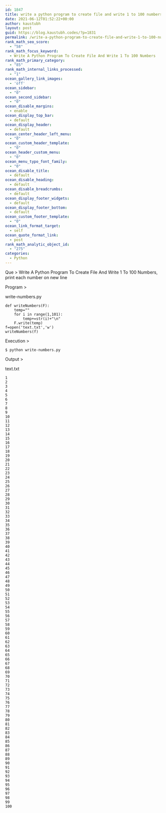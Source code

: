```yaml
---
id: 1847
title: write a python program to create file and write 1 to 100 numbers
date: 2021-06-12T01:52:22+00:00
author: kaustubh
layout: post
guid: https://blog.kaustubh.codes/?p=1831
permalink: /write-a-python-program-to-create-file-and-write-1-to-100-numbers/
rank_math_seo_score:
  - "58"
rank_math_focus_keyword:
  - Write A Python Program To Create File And Write 1 To 100 Numbers
rank_math_primary_category:
  - "85"
rank_math_internal_links_processed:
  - "1"
ocean_gallery_link_images:
  - 'off'
ocean_sidebar:
  - "0"
ocean_second_sidebar:
  - "0"
ocean_disable_margins:
  - enable
ocean_display_top_bar:
  - default
ocean_display_header:
  - default
ocean_center_header_left_menu:
  - "0"
ocean_custom_header_template:
  - "0"
ocean_header_custom_menu:
  - "0"
ocean_menu_typo_font_family:
  - "0"
ocean_disable_title:
  - default
ocean_disable_heading:
  - default
ocean_disable_breadcrumbs:
  - default
ocean_display_footer_widgets:
  - default
ocean_display_footer_bottom:
  - default
ocean_custom_footer_template:
  - "0"
ocean_link_format_target:
  - self
ocean_quote_format_link:
  - post
rank_math_analytic_object_id:
  - "275"
categories:
  - Python
---
```

 

Que > Write A Python Program To Create File And Write 1 To 100 Numbers, print each number on new line

Program >

write-numbers.py

<pre class="wp-block-code"><code>def writeNumbers(F):
    temp=""
    for i in range(1,101):
        temp+=str(i)+"\n"
    F.write(temp)
f=open('text.txt','w')
writeNumbers(f)</code></pre>

Execution >

<pre class="wp-block-code"><code>$ python write-numbers.py </code></pre>

Output >

text.txt

<pre class="wp-block-code"><code>1
2
3
4
5
6
7
8
9
10
11
12
13
14
15
16
17
18
19
20
21
22
23
24
25
26
27
28
29
30
31
32
33
34
35
36
37
38
39
40
41
42
43
44
45
46
47
48
49
50
51
52
53
54
55
56
57
58
59
60
61
62
63
64
65
66
67
68
69
70
71
72
73
74
75
76
77
78
79
80
81
82
83
84
85
86
87
88
89
90
91
92
93
94
95
96
97
98
99
100
</code></pre>